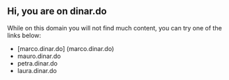 ## Hi, you are on dinar.do

While on this domain you will not find much content, you can try one of the links below:

- [marco.dinar.do] (marco.dinar.do)
- mauro.dinar.do
- petra.dinar.do
- laura.dinar.do
